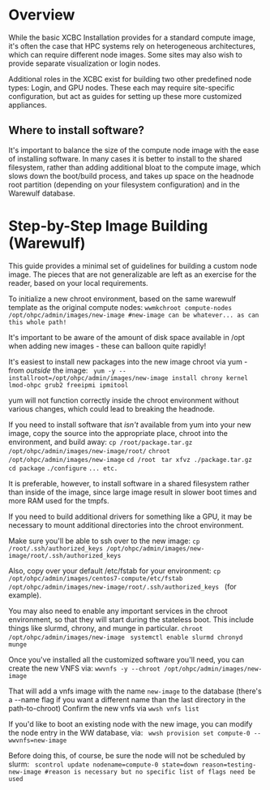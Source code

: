 Overview
========

While the basic XCBC Installation provides for a standard compute image, it's often the case
that HPC systems rely on heterogeneous architectures, which can require different node images. Some
sites may also wish to provide separate visualization or login nodes.

Additional roles in the XCBC exist for building two other predefined node types: Login, and GPU nodes. 
These each may require site-specific configuration, but act as guides for setting up these more customized 
appliances.

## Where to install software?
It's important to balance the size of the compute node
image with the ease of installing software. In many cases
it is better to install to the shared filesystem, rather than
adding additional bloat to the compute image, which slows down
the boot/build process, and takes up space on the headnode
root partition (depending on your filesystem configuration) and
in the Warewulf database.

Step-by-Step Image Building (Warewulf)
======================================

This guide provides a minimal set of guidelines for building a custom node image. 
The pieces that are not generalizable are left as an exercise for the reader, based on your 
local requirements.

To initialize a new chroot environment, based on the same warewulf template as the original compute nodes:
```wwmkchroot compute-nodes /opt/ohpc/admin/images/new-image #new-image can be whatever... as can this whole path!```

It's important to be aware of the amount of disk space available in /opt when adding new images - these
can balloon quite rapidly! 

It's easiest to install new packages into the new image chroot via yum - from *outside* the image:
``` yum -y --installroot=/opt/ohpc/admin/images/new-image install chrony kernel lmod-ohpc grub2 freeipmi ipmitool```

yum will not function correctly inside the chroot environment without various changes, which could lead to breaking 
the headnode.

If you need to install software that *isn't* available from yum into your new image, copy the source into the appropriate
place, chroot into the environment, and build away:
```cp /root/package.tar.gz /opt/ohpc/admin/images/new-image/root/```
```chroot /opt/ohpc/admin/images/new-image```
```cd /root ```
```tar xfvz ./package.tar.gz ```
```cd package```
```./configure```
``` ... etc. ```

It is preferable, however, to install software in a shared filesystem rather than inside of the image, 
since large image result in slower boot times and more RAM used for the tmpfs.

If you need to build additional drivers for something like a GPU, it may be necessary to mount additional
directories into the chroot environment.

Make sure you'll be able to ssh over to the new image:
``` cp /root/.ssh/authorized_keys /opt/ohpc/admin/images/new-image/root/.ssh/authorized_keys ```

Also, copy over your default /etc/fstab for your environment:
```cp /opt/ohpc/admin/images/centos7-compute/etc/fstab /opt/ohpc/admin/images/new-image/root/.ssh/authorized_keys ```
(for example).

You may also need to enable any important services in the chroot environment, so that they will start during
the stateless boot. This include things like slurmd, chrony, and munge in particular.
```chroot /opt/ohpc/admin/images/new-image ```
```systemctl enable slurmd chronyd munge```

Once you've installed all the customized software you'll need, you can create the new VNFS via:
``` wwvnfs -y --chroot /opt/ohpc/admin/images/new-image ```

That will add a vnfs image with the name `new-image` to the database (there's a --name flag if you want a different name than the last directory in the path-to-chroot)
Confirm the new vnfs via `wwsh vnfs list`

If you'd like to boot an existing node with the new image, you can modify the node entry in the WW database, via:
``` wwsh provision set compute-0 --wwvnfs=new-image```

Before doing this, of course, be sure the node will not be scheduled by slurm:
``` scontrol update nodename=compute-0 state=down reason=testing-new-image #reason is necessary but no specific list of flags need be used```

